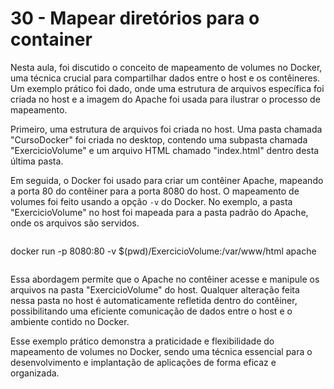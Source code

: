 # 30 - Mapear diretórios para o container

Nesta aula, foi discutido o conceito de mapeamento de volumes no Docker, uma técnica crucial para compartilhar dados entre o host e os contêineres. Um exemplo prático foi dado, onde uma estrutura de arquivos específica foi criada no host e a imagem do Apache foi usada para ilustrar o processo de mapeamento.

Primeiro, uma estrutura de arquivos foi criada no host. Uma pasta chamada "CursoDocker" foi criada no desktop, contendo uma subpasta chamada "ExercicioVolume" e um arquivo HTML chamado "index.html" dentro desta última pasta.

Em seguida, o Docker foi usado para criar um contêiner Apache, mapeando a porta 80 do contêiner para a porta 8080 do host. O mapeamento de volumes foi feito usando a opção `-v` do Docker. No exemplo, a pasta "ExercicioVolume" no host foi mapeada para a pasta padrão do Apache, onde os arquivos são servidos.

```bash
``` 
docker run -p 8080:80 -v $(pwd)/ExercicioVolume:/var/www/html apache 
```
```


Essa abordagem permite que o Apache no contêiner acesse e manipule os arquivos na pasta "ExercicioVolume" do host. Qualquer alteração feita nessa pasta no host é automaticamente refletida dentro do contêiner, possibilitando uma eficiente comunicação de dados entre o host e o ambiente contido no Docker.

Esse exemplo prático demonstra a praticidade e flexibilidade do mapeamento de volumes no Docker, sendo uma técnica essencial para o desenvolvimento e implantação de aplicações de forma eficaz e organizada.
 
